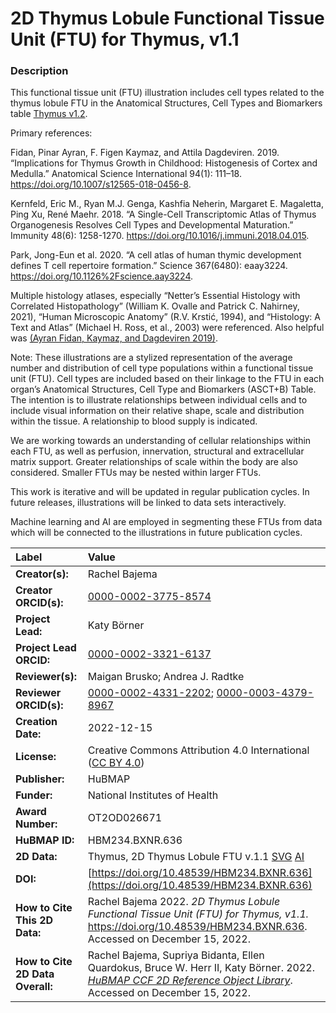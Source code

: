 # 2D Thymus Lobule Functional Tissue Unit (FTU) for Thymus, v1.1

### Description
This functional tissue unit (FTU) illustration includes cell types related to the thymus lobule FTU in the Anatomical Structures, Cell Types and Biomarkers table [Thymus v1.2](https://doi.org/10.48539/HBM284.RFDC.542). 

Primary references:

Fidan, Pinar Ayran, F. Figen Kaymaz, and Attila Dagdeviren. 2019. “Implications for Thymus Growth in Childhood: Histogenesis of Cortex and Medulla.” Anatomical Science International 94(1): 111–18. https://doi.org/10.1007/s12565-018-0456-8.

Kernfeld, Eric M., Ryan M.J. Genga, Kashfia Neherin, Margaret E. Magaletta, Ping Xu, René Maehr. 2018. “A Single-Cell Transcriptomic Atlas of Thymus Organogenesis Resolves Cell Types and Developmental Maturation.” Immunity 48(6): 1258-1270. https://doi.org/10.1016/j.immuni.2018.04.015.

Park, Jong-Eun et al. 2020. “A cell atlas of human thymic development defines T cell repertoire formation.” Science 367(6480): eaay3224. https://doi.org/10.1126%2Fscience.aay3224.

Multiple histology atlases, especially “Netter’s Essential Histology with Correlated Histopathology” (William K. Ovalle and Patrick C. Nahirney, 2021), “Human Microscopic Anatomy” (R.V. Krstić, 1994), and “Histology: A Text and Atlas” (Michael H. Ross, et al., 2003) were referenced. Also helpful was [(Ayran Fidan, Kaymaz, and Dagdeviren 2019)](https://doi.org/10.1007/s12565-018-0456-8).

Note: These illustrations are a stylized representation of the average number and distribution of cell type populations within a functional tissue unit (FTU). Cell types are included based on their linkage to the FTU in each organ’s Anatomical Structures, Cell Type and Biomarkers (ASCT+B) Table. The intention is to illustrate relationships between individual cells and to include visual information on their relative shape, scale and distribution within the tissue. A relationship to blood supply is indicated.

We are working towards an understanding of cellular relationships within each FTU, as well as perfusion, innervation, structural and extracellular matrix support. Greater relationships of scale within the body are also considered. Smaller FTUs may be nested within larger FTUs.

This work is iterative and will be updated in regular publication cycles. In future releases, illustrations will be linked to data sets interactively. 

Machine learning and AI are employed in segmenting these FTUs from data which will be connected to the illustrations in future publication cycles.


| Label | Value |
| :------------- |:-------------|
| **Creator(s):** | Rachel Bajema |
| **Creator ORCID(s):** | [0000-0002-3775-8574](https://orcid.org/0000-0002-3775-8574) |
| **Project Lead:** | Katy B&ouml;rner |
| **Project Lead ORCID:** | [0000-0002-3321-6137](https://orcid.org/0000-0002-3321-6137) |
| **Reviewer(s):** | Maigan Brusko; Andrea J. Radtke |
| **Reviewer ORCID(s):** | [0000-0002-4331-2202](https://orcid.org/0000-0002-4331-2202); [0000-0003-4379-8967](https://orcid.org/0000-0003-4379-8967) |
| **Creation Date:** | 2022-12-15 |
| **License:** | Creative Commons Attribution 4.0 International ([CC BY 4.0](https://creativecommons.org/licenses/by/4.0/)) |
| **Publisher:** | HuBMAP |
| **Funder:** | National Institutes of Health |
| **Award Number:** | OT2OD026671 |
| **HuBMAP ID:** | HBM234.BXNR.636 |
| **2D Data:** | Thymus, 2D Thymus Lobule FTU v.1.1 [SVG](https://cdn.humanatlas.io/hra-releases/v1.3/2d-ftu/2d-ftu-thymus-thymus-lobule.svg) [AI](https://cdn.humanatlas.io/hra-releases/v1.3/2d-ftu/2d-ftu-thymus-thymus-lobule.ai) |
| **DOI:** | [https://doi.org/10.48539/HBM234.BXNR.636](https://doi.org/10.48539/HBM234.BXNR.636) |
| **How to Cite This 2D Data:** | Rachel Bajema 2022. *2D Thymus Lobule Functional Tissue Unit (FTU) for Thymus, v1.1.* https://doi.org/10.48539/HBM234.BXNR.636. Accessed on December 15, 2022. |
| **How to Cite 2D Data Overall:** | Rachel Bajema, Supriya Bidanta, Ellen Quardokus,  Bruce W. Herr II, Katy Börner. 2022. [*HuBMAP CCF 2D Reference Object Library*]( https://humanatlas.io/2d-ftu-illustrations). Accessed on December 15, 2022. |
